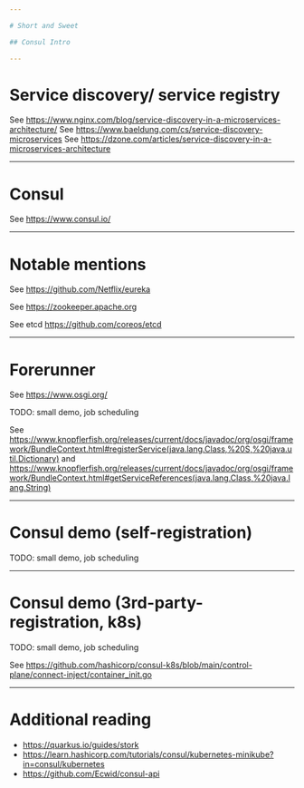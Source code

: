```yaml
---

# Short and Sweet

## Consul Intro

---
```


# Service discovery/ service registry

See https://www.nginx.com/blog/service-discovery-in-a-microservices-architecture/
See https://www.baeldung.com/cs/service-discovery-microservices
See https://dzone.com/articles/service-discovery-in-a-microservices-architecture

---

# Consul

See https://www.consul.io/

---

# Notable mentions

See https://github.com/Netflix/eureka

See https://zookeeper.apache.org

See etcd https://github.com/coreos/etcd

---

# Forerunner

See https://www.osgi.org/

TODO: small demo, job scheduling

See https://www.knopflerfish.org/releases/current/docs/javadoc/org/osgi/framework/BundleContext.html#registerService(java.lang.Class,%20S,%20java.util.Dictionary) and https://www.knopflerfish.org/releases/current/docs/javadoc/org/osgi/framework/BundleContext.html#getServiceReferences(java.lang.Class,%20java.lang.String)

---

# Consul demo (self-registration)

TODO: small demo, job scheduling

---

# Consul demo (3rd-party-registration, k8s)

TODO: small demo, job scheduling

See https://github.com/hashicorp/consul-k8s/blob/main/control-plane/connect-inject/container_init.go

---

# Additional reading

* https://quarkus.io/guides/stork
* https://learn.hashicorp.com/tutorials/consul/kubernetes-minikube?in=consul/kubernetes
* https://github.com/Ecwid/consul-api